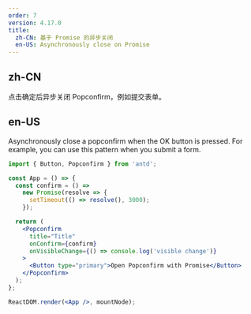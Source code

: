 ```yaml
---
order: 7
version: 4.17.0
title:
  zh-CN: 基于 Promise 的异步关闭
  en-US: Asynchronously close on Promise
---
```


## zh-CN

点击确定后异步关闭 Popconfirm，例如提交表单。

## en-US

Asynchronously close a popconfirm when the OK button is pressed. For example, you can use this pattern when you submit a form.

```jsx
import { Button, Popconfirm } from 'antd';

const App = () => {
  const confirm = () =>
    new Promise(resolve => {
      setTimeout(() => resolve(), 3000);
    });

  return (
    <Popconfirm
      title="Title"
      onConfirm={confirm}
      onVisibleChange={() => console.log('visible change')}
    >
      <Button type="primary">Open Popconfirm with Promise</Button>
    </Popconfirm>
  );
};

ReactDOM.render(<App />, mountNode);
```

